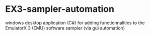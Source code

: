 # EX3-sampler-automation
windows desktop application (C#) for adding functionnalities to the EmulatorX 3 (EMU) software sampler (via gui automation)
